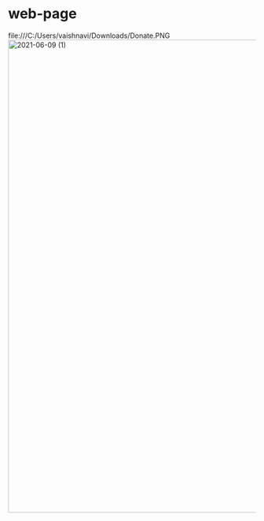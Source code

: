# web-page
file:///C:/Users/vaishnavi/Downloads/Donate.PNG
<img width="960" alt="2021-06-09 (1)" src="https://user-images.githubusercontent.com/84802273/121337268-fb37f780-c939-11eb-94c8-55652bdfeda6.png">
